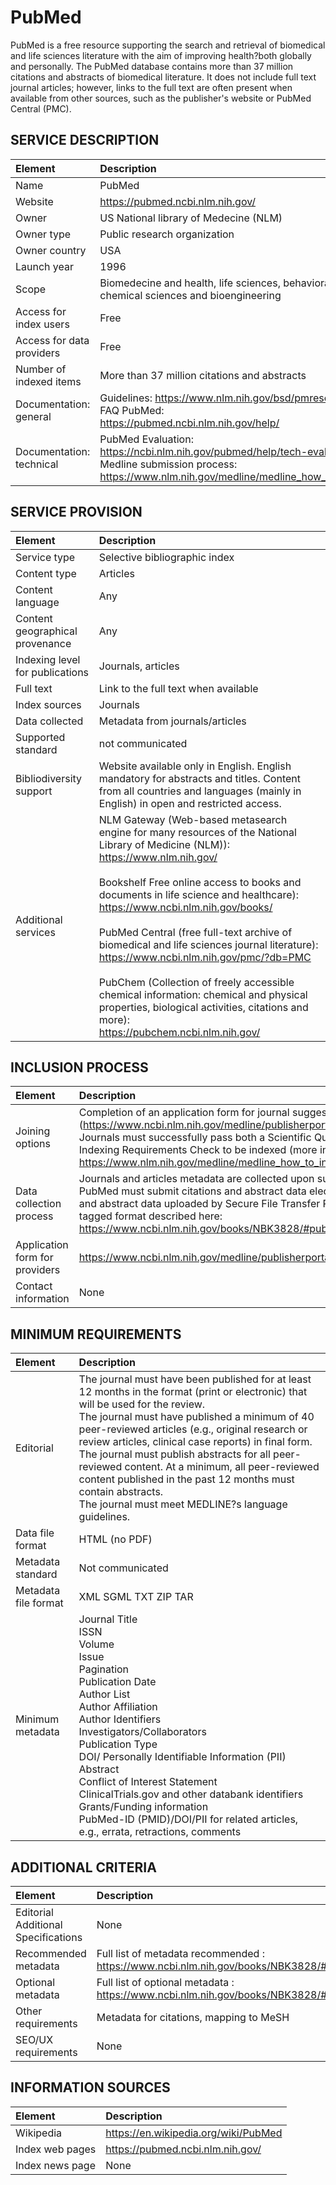 # PubMed

PubMed is a free resource supporting the search and retrieval of biomedical and life sciences literature with the aim of improving health?both globally and personally. The PubMed database contains more than 37 million citations and abstracts of biomedical literature. It does not include full text journal articles; however, links to the full text are often present when available from other sources, such as the publisher's website or PubMed Central (PMC).


## SERVICE DESCRIPTION

| Element | Description |
| :- | :- |
| Name | PubMed |
| Website | https://pubmed.ncbi.nlm.nih.gov/ |
| Owner | US National library of Medecine (NLM) |
| Owner type | Public research organization |
| Owner country | USA |
| Launch year | 1996 |
| Scope | Biomedecine and health, life sciences, behavioral sciences, chemical sciences and bioengineering |
| Access for index users | Free |
| Access for data providers | Free |
| Number of indexed items | More than 37 million citations and abstracts |
| Documentation: general | Guidelines: https://www.nlm.nih.gov/bsd/pmresources.html  <br>FAQ PubMed:<br>https://pubmed.ncbi.nlm.nih.gov/help/  |
| Documentation: technical | PubMed Evaluation: https://ncbi.nlm.nih.gov/pubmed/help/tech-eval <br>Medline submission process: https://www.nlm.nih.gov/medline/medline_how_to_include.html  |

## SERVICE PROVISION

| Element | Description |
| :- | :- |
| Service type | Selective bibliographic index |
| Content type | Articles |
| Content language | Any |
| Content geographical provenance | Any |
| Indexing level for publications | Journals, articles |
| Full text | Link to the full text when available |
| Index sources | Journals |
| Data collected | Metadata from journals/articles |
| Supported standard | not communicated |
| Bibliodiversity support | Website available only in English. English mandatory for abstracts and titles. Content from all countries and languages (mainly in English) in open and restricted access. |
| Additional services | NLM Gateway (Web-based metasearch engine for many resources of the National Library of Medicine (NLM)):<br>https://www.nlm.nih.gov/ <br><br>Bookshelf Free online access to books and documents in life science and healthcare):<br>https://www.ncbi.nlm.nih.gov/books/ <br><br>PubMed Central (free full-text archive of biomedical and life sciences journal literature):<br>https://www.ncbi.nlm.nih.gov/pmc/?db=PMC <br><br>PubChem (Collection of freely accessible chemical information: chemical and physical properties, biological activities, citations and more):<br>https://pubchem.ncbi.nlm.nih.gov/ |

## INCLUSION PROCESS

| Element | Description |
| :- | :- |
| Joining options | Completion of an application form for journal suggestion after registration on the platform. (https://www.ncbi.nlm.nih.gov/medline/publisherportal/) <br>Journals must successfully pass both a Scientific Quality Review and a Technical and Indexing Requirements Check to be indexed (more informations in the criteria documentation: https://www.nlm.nih.gov/medline/medline_how_to_include.html#scientificquality .) |
| Data collection process | Journals and articles metadata are collected upon submission. Publishers of journals in PubMed must submit citations and abstract data electronically. PubMed only accepts citation and abstract data uploaded by Secure File Transfer Protocol (SFTP) in the PubMed XML tagged format described here: https://www.ncbi.nlm.nih.gov/books/NBK3828/#publisherhelp.PubMed_XML_Tagged_Format |
| Application form for providers | https://www.ncbi.nlm.nih.gov/medline/publisherportal/ |
| Contact information | None |

## MINIMUM REQUIREMENTS

| Element | Description |
| :- | :- |
| Editorial | The journal must have been published for at least 12 months in the format (print or electronic) that will be used for the review.<br>The journal must have published a minimum of 40 peer-reviewed articles (e.g., original research or review articles, clinical case reports) in final form.<br>The journal must publish abstracts for all peer-reviewed content. At a minimum, all peer-reviewed content published in the past 12 months must contain abstracts.<br>The journal must meet MEDLINE?s language guidelines. |
| Data file format | HTML (no PDF) |
| Metadata standard | Not communicated |
| Metadata file format | XML SGML TXT ZIP TAR |
| Minimum metadata | Journal Title<br>ISSN<br>Volume<br>Issue<br>Pagination<br>Publication Date<br>Author List<br>Author Affiliation<br>Author Identifiers<br>Investigators/Collaborators<br>Publication Type<br>DOI/ Personally Identifiable Information (PII)<br>Abstract<br>Conflict of Interest Statement<br>ClinicalTrials.gov and other databank identifiers<br>Grants/Funding information<br>PubMed-ID (PMID)/DOI/PII for related articles, e.g., errata, retractions, comments |

## ADDITIONAL CRITERIA

| Element | Description |
| :- | :- |
| Editorial Additional Specifications | None |
| Recommended metadata | Full list of metadata recommended : <br>https://www.ncbi.nlm.nih.gov/books/NBK3828/#publisherhelp.Example_of_a_Standard_XML |
| Optional metadata | Full list of optional metadata : <br>https://www.ncbi.nlm.nih.gov/books/NBK3828/#publisherhelp.Example_of_a_Standard_XML  |
| Other requirements | Metadata for citations, mapping to MeSH |
| SEO/UX requirements | None |

## INFORMATION SOURCES

| Element | Description |
| :- | :- |
| Wikipedia | https://en.wikipedia.org/wiki/PubMed |
| Index web pages | https://pubmed.ncbi.nlm.nih.gov/ |
| Index news page | None |